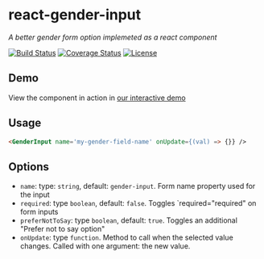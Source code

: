 # react-gender-input

_A better gender form option implemeted as a react component_

[![Build Status](https://travis-ci.org/ajgamble-milner/react-gender-input.svg?branch=master)](https://travis-ci.org/ajgamble-milner/react-gender-input)
[![Coverage Status](https://coveralls.io/repos/github/ajgamble-milner/react-gender-input/badge.svg?branch=master)](https://coveralls.io/github/ajgamble-milner/react-gender-input?branch=master)
[![License](https://img.shields.io/github/license/ajgamble-milner/react-gender-input.svg)](/LICENSE)

## Demo

View the component in action in [our interactive demo](https://ajgamble-milner.github.io/react-gender-input/)

## Usage

```html
<GenderInput name='my-gender-field-name' onUpdate={(val) => {}} />
```

## Options

- `name`: type: `string`, default: `gender-input`. Form name property used for the input
- `required`: type `boolean`, default: `false`. Toggles `required="required" on form inputs
- `preferNotToSay`: type `boolean`, default: `true`. Toggles an additional "Prefer not to say option"
- `onUpdate`: type `function`. Method to call when the selected value changes. Called with one argument: the new value.
